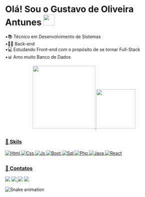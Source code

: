  # Olá! Sou o Gustavo de Oliveira Antunes   <img src="https://raw.githubusercontent.com/iampavangandhi/iampavangandhi/master/gifs/Hi.gif" width="35px">
•📚 Técnico em Desenvolvimento de Sistemas <br>
•👨‍💻 Back-end <br>
•💻 Estudando Front-end com o propósito de se tornar Full-Stack <br>
•📊 Amo muito Banco de Dados 

<div align="center">
  <a href="https://github.com/antunesGustavo">
  <img height="200em" src="https://github-readme-stats.vercel.app/api?username=antunesGustavo&show_icons=true&theme=tokyonight&include_all_commits=true&count_private=true"/>
  <img height="125em" src="https://github-readme-stats.vercel.app/api/top-langs/?username=antunesgustavo&layout=compact&langs_count=7&theme=tokyonight"/>
</div>
  
  ##
### 🎯 Skils
  <div style="display: inline_block">
  <img align="center" alt="Html"  src="https://img.shields.io/badge/HTML5-E34F26?style=for-the-badge&logo=html5&logoColor=white">
  <img align="center" alt="Css"   src="https://img.shields.io/badge/CSS3-1572B6?style=for-the-badge&logo=css3&logoColor=white">
  <img align="center" alt="Js"    src="https://img.shields.io/badge/JavaScript-F7DF1E?style=for-the-badge&logo=javascript&logoColor=black">
  <img align="center" alt="Boot"  src="https://img.shields.io/badge/Bootstrap-563D7C?style=for-the-badge&logo=bootstrap&logoColor=white"> 
  <img align="center" alt="Sql"   src="https://img.shields.io/badge/MySQL-00000F?style=for-the-badge&logo=mysql&logoColor=white">
  <img align="center" alt="Php"   src="https://img.shields.io/badge/PHP-777BB4?style=for-the-badge&logo=php&logoColor=white">
  <img align="center" alt="Java"  src="https://img.shields.io/badge/Java-ED8B00?style=for-the-badge&logo=java&logoColor=white">
  <img align="center" alt="React" src="https://img.shields.io/badge/React_Native-20232A?style=for-the-badge&logo=react&logoColor=61DAFB">
</div>

  ##
 ### 📱 Contatos
  <div>
   <a href="https://www.linkedin.com/in/gustavo-oliveira-749a45218" target="_blank"><img src="https://img.shields.io/badge/LinkedIn-0077B5?style=for-the-badge&logo=linkedin&logoColor=white"></a>
    <a href = "gustavooliver.antunes@gmail.com"><img src="https://img.shields.io/badge/-Gmail-%23333?style=for-the-badge&logo=gmail&logoColor=white" target="_blank"> </a>
  <a href="https://instagram.com/_gusztaa" target="_blank"><img src="https://img.shields.io/badge/-Instagram-%23E4405F?style=for-the-badge&logo=instagram&logoColor=white" target="_blank"></a>
 	<a href="https://api.whatsapp.com/send?phone=5511999790532" target="_blank"><img src="https://img.shields.io/badge/WhatsApp-25D366?style=for-the-badge&logo=whatsapp&logoColor=white" target="_blank"></a>

  ![Snake animation](https://github.com/antunesGustavo/antunesGustavo/blob/output/github-contribution-grid-snake.svg)
  
  </div>
